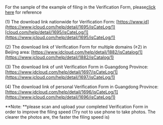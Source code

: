 For the sample of the example of filing in the Verification Form, please[click here](https://www.jcloud.com/help/detail/1498/isCatalog/1) for reference

(1) The download link nationwide for Verification Form: [https://www.jd](https://www.jcloud.com/help/detail/1695/isCateLog/1)[cloud.com/help/detail/1695/isCateLog/1](https://www.jcloud.com/help/detail/1695/isCateLog/1)

(2) The download link of Verification Form for multiple domains (≥2) in Beijing area: [https://www.jdcloud.com/help/detail/1882/isCatalog/1](https://www.jcloud.com/help/detail/1882/isCatalog/1)

(3) The download link of unit Verification Form in Guangdong Province: [https://www.jdcloud.com/help/detail/1697/isCateLog/1](https://www.jcloud.com/help/detail/1697/isCateLog/1)

(4) The download link of personal Verification Form in Guangdong Province: [https://www.jdcloud.com/help/detail/1696/isCateLog/1](https://www.jcloud.com/help/detail/1696/isCateLog/1)

**Note: **please scan and upload your completed Verification Form in order to improve the filing speed (Try not to use phone to take photos. The clearer the photos are, the faster the filing speed is)